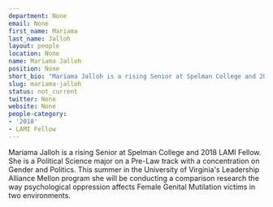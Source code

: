 ```yaml
---
department: None
email: None
first_name: Mariama
last_name: Jalloh
layout: people
location: None
name: Mariama Jalloh
position: None
short_bio: "Mariama Jalloh is a rising Senior at Spelman College and 2018 LAMI Fellow."
slug: mariama-jalloh
status: not_current
twitter: None
website: None
people-category:
- '2018'
- LAMI Fellow
---
```

Mariama Jalloh is a rising Senior at Spelman College and 2018 LAMI Fellow. She is a Political Science major on a Pre-Law track with a concentration on Gender and Politics. This summer in the University of Virginia's Leadership Alliance Mellon program she will be conducting a comparison research the way psychological oppression affects Female Genital Mutilation victims in two environments. 